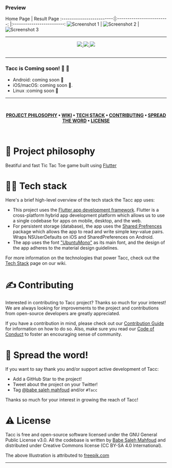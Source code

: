 ### Preview 

Home Page              |  Result Page
:-------------------------:|:-------------------------: |:-------------------------:
![Screenshot 1](screenshots/image1.png)  |  ![Screenshot 2](screenshots/image2.png) |  ![Screenshot 3](screenshots/image3.png)

---
<div align='center'>
  
<a href='https://github.com/babe-saleh-mahfoud/Tacc/releases'>
  
<img src='https://img.shields.io/github/v/release/babe-saleh-mahfoud/Tacc?color=%23FDD835&label=version&style=for-the-badge'>
  
</a>
  
<a href='https://github.com/babe-saleh-mahfoud/tacc/blob/main/LICENSE'>
  
<img src='https://img.shields.io/github/license/babe-saleh-mahfoud/Tacc?style=for-the-badge'>
  
</a>
  <img src='https://img.shields.io/badge/Dart-0175C2?style=for-the-badge&logo=dart&logoColor=white'>
</div>

<br />

---

### Tacc is Coming soon! 🥳 🚀

- Android: coming soon 👀
- iOS/macOS: coming soon 👀.
- Linux :coming soon 👀

---

<br />

<div align="center">

**[PROJECT PHILOSOPHY](https://github.com/babe-saleh-mahfoud/tacc#-project-philosophy) •
[WIKI](https://github.com/babe-saleh-mahfoud/tacc#-wiki) •
[TECH STACK](https://github.com/babe-saleh-mahfoud/tacc#-tech-stack) •
[CONTRIBUTING](https://github.com/babe-saleh-mahfoud/tacc#%EF%B8%8F-contributing) •
[SPREAD THE WORD](https://github.com/babe-saleh-mahfoud/tacc#-spread-the-word) •
[LICENSE](https://github.com/babe-saleh-mahfoud/tacc#%EF%B8%8F-license)**

</div>

<br />

# 🧐 Project philosophy

Beatiful and fast Tic Tac Toe game built using [Flutter](https://flutter.dev/)

# 👨‍💻 Tech stack

Here's a brief high-level overview of the tech stack the Tacc app uses:

- This project uses the [Flutter app development framework](https://flutter.dev/). Flutter is a cross-platform hybrid app development platform which allows us to use a single codebase for apps on mobile, desktop, and the web.
- For persistent storage (database), the app uses the [Shared Prefrences](https://pub.dev/packages/shared_preferences) package which allows the app to read and write simple key-value pairs. Wraps NSUserDefaults on iOS and SharedPreferences on Android.
- The app uses the font ["UbuntuMono"](https://fonts.google.com/specimen/Ubuntu+Mono) as its main font, and the design of the app adheres to the material design guidelines.

For more information on the technologies that power Tacc, check out the [Tech Stack](https://github.com/babe-saleh-mahfoud/tacc/wiki/Tech-Stack) page on our wiki.

# ✍️ Contributing

Interested in contributing to Tacc project? Thanks so much for your interest! We are always looking for improvements to the project and contributions from open-source developers are greatly appreciated.

If you have a contribution in mind, please check out our [Contribution Guide](https://github.com/babe-saleh-mahfoud/tacc/wiki/Contribution-Guide) for information on how to do so. Also, make sure you read our [Code of Conduct](https://github.com/babe-saleh-mahfoud/tacc/wiki/Code-of-Conduct) to foster an encouraging sense of community.

# 🌟 Spread the word!

If you want to say thank you and/or support active development of Tacc:

- Add a GitHub Star to the project!
- Tweet about the project on your Twitter!
- Tag [@babe saleh mahfoud](https://www.linkedin.com/in/babe-saleh-mahfoud-519b52200/) and/or `#Tacc`
<!-- - Leave us a review [on Google Play](https://apps.apple.com/us/app/well-reboot-your-mindset/id1573357406)! -->

Thanks so much for your interest in growing the reach of Tacc!

# ⚠️ License

Tacc is free and open-source software licensed under the GNU General Public License v3.0. All the codebase is written by [Babe Saleh Mahfoud](https://github.com/babe-saleh-mahfoud) and distributed under Creative Commons license (CC BY-SA 4.0 International).

The above Illustration is attributed to [freepik.com](https://www.freepik.com/)
<br />

---
